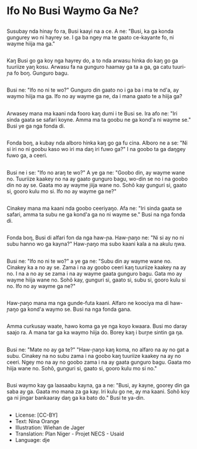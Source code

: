 # Ifo No Busi Waymo Ga Ne?

##
Susubay nda hinay fo ra,  Busi kaayi na a ce. A ne: "Busi,  ka ga konda gungurey wo ni hayrey se. I ga ba ngey ma te gaato ce-kayante fo,  ni wayme hiija ma ga."

##
Kaŋ Busi go ga koy nga hayrey do,  a to nda arwasu hinka do kaŋ go ga tuuriize yaŋ kosu. Arwasu fa na gunguro haamay ga ta a ga,  ga catu tuuri-ɲa fo boŋ. Gunguro bagu.

##
Busi ne: "Ifo no ni te wo?" Gunguro din gaato no i ga ba i ma te nd'a,  ay waymo hiija ma ga. Ifo no ay wayme ga ne,  da i mana gaato te a hiija ga?

##
Arwasey mana ma kaani nda fooro kaŋ dumi i te Busi se. Ira afo ne: "Iri sinda gaata se safari koyne. Amma ma ta goobu ne ga kond'a ni wayme se." Busi ye ga nga fonda di.

##
Fonda boŋ,  a kubay nda alboro hinka kaŋ go ga fu cina. Alboro ne a se: "Ni si iri no ni goobu kaso wo iri ma daŋ iri fuwo ga?" I na goobo ta ga daŋgey fuwo ga,  a ceeri.

##
Busi ne i se: "Ifo no araŋ te wo?" A ye ga ne: "Goobo din,  ay wayme wane no. Tuuriize kaakey no na ay gaato gunguro bagu,  wo-din se no i na goobo din no ay se. Gaata mo ay wayme jiija wane no. Sohõ kay gunguri si,  gaato si,  gooro kulu mo si. Ifo no ay wayme ga ne?"

##
Cinakey mana ma kaani nda goobo ceeriyaŋo. Afa ne: "Iri sinda gaata se safari,  amma ta subu ne ga kond'a ga no ni wayme se." Busi na nga fonda di.

##
Fonda boŋ,  Busi di alfari fon da nga haw-ɲa. Haw-ɲaŋo ne: "Ni si ay no ni subu hanno wo ga kayna?" Haw-ɲaŋo ma subo kaani kala a na akulu ŋwa.

##
Busi ne: "Ifo no ni te wo?"  a ye ga ne: "Subu din ay wayme wane no. Cinakey ka a no ay se. Zama i na ay goobo ceeri kaŋ tuuriize kaakey na ay no. I na a no ay se zama i na ay wayme gaata gunguro bagu. Gata mo ay wayme hiija wane no. Sohõ kay,  gunguri si,  gaato si,  subu si,  gooro kulu si no. Ifo no ay wayme ga ne?"

##
Haw-ɲaŋo mana ma nga gunde-futa kaani. Alfaro ne koociya ma di haw-ɲaŋo ga kond'a waymo se. Busi na nga fonda gana.

##
Amma curkusay waate,  hawo koma ga ye nga koyo kwaara. Busi mo daray saajo ra. A mana tar ga ka waymo hiija do. Borey kaŋ i burɲe sintin ga ŋa.

##
Busi ne: "Mate no ay ga te?" "Haw-ɲaŋo kaŋ koma,  no alfaro na ay no gat a subu. Cinakey na no subu zama i na goobo kaŋ tuuriize kaakey na ay no ceeri. Ngey mo na ay no goobo zama i na ay gaata gunguro bagu. Gaata mo hiija wane no. Sohõ,  gunguri si,  gaato si,  gooro kulu mo si no."

##
Busi waymo kay ga laasaabu kayna,  ga a ne: "Busi,  ay kayne,  goorey din ga saba ay ga. Gaata mo mana za ga kay. Iri kulu go ne,  ay ma kaani. Sohõ koy ga ni jingar bankaaray daŋ ga ka bato do." Busi te ya-din.

##
* License: [CC-BY]
* Text: Nina Orange
* Illustration: Wiehan de Jager
* Translation: Plan Niger - Projet NECS - Usaid
* Language: dje
